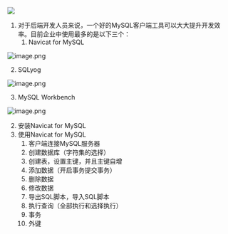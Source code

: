 ![](https://cdn.nlark.com/yuque/0/2023/jpeg/21376908/1692002570088-3338946f-42b3-4174-8910-7e749c31e950.jpeg?x-oss-process=image%2Fresize%2Cw_1177%2Climit_0%2Finterlace%2C1%2Finterlace%2C1#averageHue=%23f9f8f8&from=url&id=PC9Zj&originHeight=66&originWidth=1177&originalType=binary&ratio=1&rotation=0&showTitle=false&status=done&style=shadow&title=)

1. 对于后端开发人员来说，一个好的MySQL客户端工具可以大大提升开发效率。目前企业中使用最多的是以下三个：
   1. Navicat for MySQL

![image.png](https://cdn.nlark.com/yuque/0/2023/png/21376908/1679825266467-a704f0ce-835d-48c6-ab37-4c7bf5a1be57.png#averageHue=%239de04f&clientId=u8834b383-d147-4&from=paste&height=93&id=ue8403e90&originHeight=263&originWidth=264&originalType=binary&ratio=1&rotation=0&showTitle=false&size=54043&status=done&style=shadow&taskId=u13e0ee5b-7dc9-4d41-a5e6-33d69114d58&title=&width=93)

   2. SQLyog

![image.png](https://cdn.nlark.com/yuque/0/2023/png/21376908/1679825351769-5a2abe9e-cabb-407f-87e5-1aafeada40bd.png#averageHue=%23f6f8f3&clientId=u8834b383-d147-4&from=paste&height=71&id=uf4a91db7&originHeight=88&originWidth=116&originalType=binary&ratio=1&rotation=0&showTitle=false&size=9555&status=done&style=shadow&taskId=u9e276d30-97ad-48b9-a9b7-d3215334276&title=&width=94)

   3. MySQL Workbench

![image.png](https://cdn.nlark.com/yuque/0/2023/png/21376908/1679825234020-fa921858-476d-44c8-8074-1c0b137f2eaf.png#averageHue=%23f9fefe&clientId=u8834b383-d147-4&from=paste&height=73&id=u2b8715ba&originHeight=73&originWidth=75&originalType=binary&ratio=1&rotation=0&showTitle=false&size=6361&status=done&style=shadow&taskId=u702d576c-d3d1-4608-8bcc-bb2c68ba437&title=&width=75)

2. 安装Navicat for MySQL
3. 使用Navicat for MySQL
   1. 客户端连接MySQL服务器
   2. 创建数据库（字符集的选择）
   3. 创建表，设置主键，并且主键自增
   4. 添加数据（开启事务提交事务）
   5. 删除数据
   6. 修改数据
   7. 导出SQL脚本，导入SQL脚本
   8. 执行查询（全部执行和选择执行）
   9. 事务
   10. 外键

